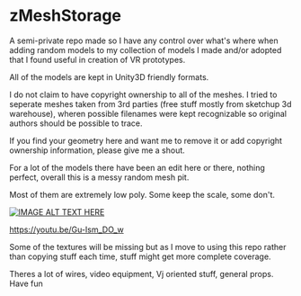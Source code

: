 # zMeshStorage

A semi-private repo made so I have any control over what's where when adding random models to my collection of models I made and/or adopted that I found useful in creation of VR prototypes. 

All of the models are kept in Unity3D friendly formats.

I do not claim to have copyright ownership to all of the meshes. I tried to seperate meshes taken from 3rd parties (free stuff mostly from sketchup 3d warehouse), wheren possible filenames were kept recognizable so original authors should be possible to trace. 

If you find your geometry here and want me to remove it or add copyright ownership information, please give me a shout.

For a lot of the models there have been an edit here or there, nothing perfect, overall this is a messy random mesh pit. 

 Most of them are extremely low poly. Some keep the scale, some don't.


[![IMAGE ALT TEXT HERE](https://img.youtube.com/vi/Gu-Ism_DO_w/0.jpg)](https://www.youtube.com/watch?v=Gu-Ism_DO_w)

https://youtu.be/Gu-Ism_DO_w

Some of the textures will be missing but as I move to using this repo rather than copying stuff each time, stuff might get more complete coverage.

Theres a lot of wires, video equipment, Vj oriented stuff, general props. Have fun
